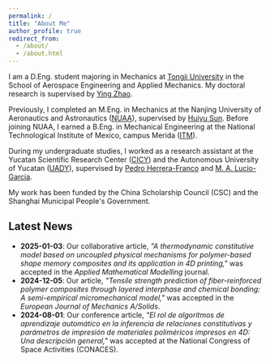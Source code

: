 ```yaml
---
permalink: /
title: "About Me"
author_profile: true
redirect_from:    
  - /about/
  - /about.html
---
```

I am a D.Eng. student majoring in Mechanics at [Tongji University](https://en.tongji.edu.cn/p/#/) in the School of Aerospace Engineering and Applied Mechanics. My doctoral research is supervised by [Ying Zhao](http://www.yingzhaotj.cn/). 

Previously, I completed an M.Eng. in Mechanics at the Nanjing University of Aeronautics and Astronautics ([NUAA](http://nuaa.edu.cn/)), supervised by [Huiyu Sun](http://faculty.nuaa.edu.cn/shy/en/index/18666/list/index.htm). Before joining NUAA, I earned a B.Eng. in Mechanical Engineering at the National Technological Institute of Mexico, campus Merida ([ITM](https://www.merida.tecnm.mx/)). 

During my undergraduate studies, I worked as a research assistant at the Yucatan Scientific Research Center ([CICY](https://www.cicy.mx/english)) and the Autonomous University of Yucatan ([UADY](https://en.uady.mx/)), supervised by [Pedro Herrera-Franco](https://www.researchgate.net/profile/Pedro-Herrera-Franco) and [M. A. Lucio-Garcia](https://www.researchgate.net/profile/Lucio-Monica-Arely). 

My work has been funded by the China Scholarship Council (CSC) and the Shanghai Municipal People's Government.


## Latest News
- **2025-01-03**: Our collaborative article, *"A thermodynamic constitutive model based on uncoupled physical mechanisms for polymer-based shape memory composites and its application in 4D printing,"* was accepted in the *Applied Mathematical Modelling* journal.
- **2024-12-05**: Our article, *"Tensile strength prediction of fiber-reinforced polymer composites through layered interphase and chemical bonding: A semi-empirical micromechanical model,"* was accepted in the *European Journal of Mechanics A/Solids*.
- **2024-08-01**: Our conference article, *"El rol de algoritmos de aprendizaje automático en la inferencia de relaciones constitutivas y parámetros de impresión de materiales poliméricos impresos en 4D: Una descripción general,"* was accepted at the National Congress of Space Activities (CONACES).


